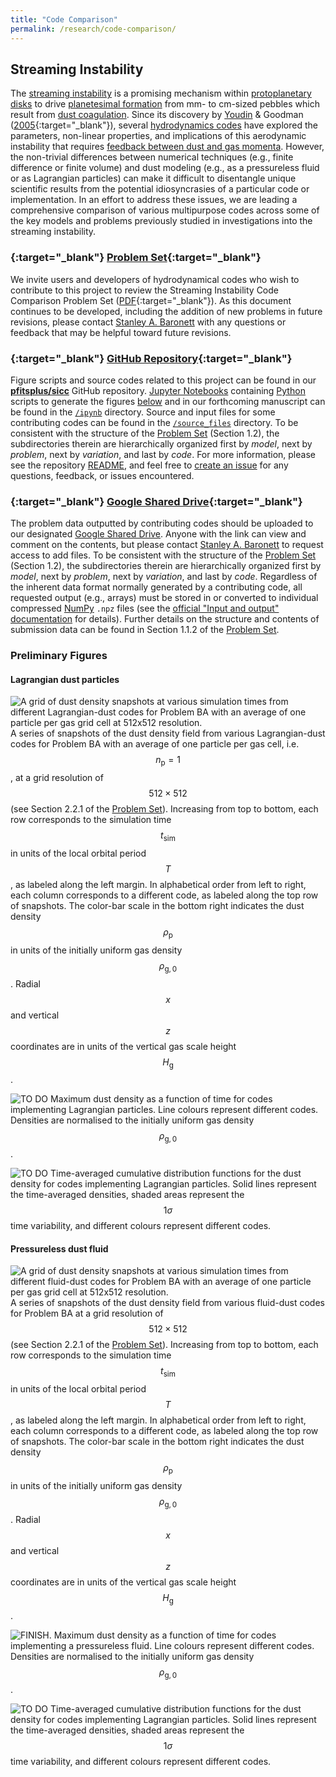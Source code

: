 ```yaml
---
title: "Code Comparison"
permalink: /research/code-comparison/
---
```

## Streaming Instability

The [streaming instability](/research/fluid-dynamics/#streaming-si) is a promising mechanism within [protoplanetary disks](/research/protoplanetary-disks/) to drive [planetesimal formation](/research/planet-formation/#planetesimal-formation) from mm- to cm-sized pebbles which result from [dust coagulation](/research/planet-formation/#dust-coagulation).
Since its discovery by [Youdin](/team/youdin-andrew/) & Goodman ([2005](https://ui.adsabs.harvard.edu/abs/2005ApJ...620..459Y/abstract){:target="_blank"}), several [hydrodynamics codes](/research/#software-development) have explored the parameters, non-linear properties, and implications of this aerodynamic instability that requires [feedback between dust and gas momenta](/research/fluid-dynamics/#dustgas-dynamics).
However, the non-trivial differences between numerical techniques (e.g., finite difference or finite volume) and dust modeling (e.g., as a pressureless fluid or as Lagrangian particles) can make it difficult to disentangle unique scientific results from the potential idiosyncrasies of a particular code or implementation.
In an effort to address these issues, we are leading a comprehensive comparison of various multipurpose codes across some of the key models and problems previously studied in investigations into the streaming instability.


### [<i class='fa-solid fa-file-pdf'></i>](/assets/docs/research/code-comparison/si/sicc_problem_set.pdf){:target="_blank"} [Problem Set](/assets/docs/research/code-comparison/si/sicc_problem_set.pdf){:target="_blank"}

We invite users and developers of hydrodynamical codes who wish to contribute to this project to review the Streaming Instability Code Comparison Problem Set ([PDF](/assets/docs/research/code-comparison/si/sicc_problem_set.pdf){:target="_blank"}).
As this document continues to be developed, including the addition of new problems in future revisions, please contact [Stanley A. Baronett](/team/baronett-stanley/) with any questions or feedback that may be helpful toward future revisions.


### [<i class='fab fa-fw fa-github'></i>](https://github.com/pfitsplus/sicc){:target="_blank"} [GitHub Repository](https://github.com/pfitsplus/sicc){:target="_blank"}

Figure scripts and source codes related to this project can be found in our [__pfitsplus/sicc__](https://github.com/pfitsplus/sicc) GitHub repository.
[Jupyter Notebooks](https://jupyter.org/) containing [Python](https://www.python.org/) scripts to generate the figures [below](#preliminary-figures) and in our forthcoming manuscript can be found in the [`/ipynb`](https://github.com/pfitsplus/sicc/tree/main/ipynb) directory.
Source and input files for some contributing codes can be found in the [`/source_files`](https://github.com/pfitsplus/sicc/tree/main/source_files) directory.
To be consistent with the structure of the [Problem Set](#problem-set) (Section 1.2), the subdirectories therein are hierarchically organized first by *model*, next by *problem*, next by *variation*, and last by *code*.
For more information, please see the repository [README](https://github.com/pfitsplus/sicc/blob/main/README.md), and feel free to [create an issue](https://github.com/pfitsplus/sicc/issues) for any questions, feedback, or issues encountered.


### [<i class='fab fa-fw fa-google-drive'></i>](https://drive.google.com/drive/folders/14GiJq2lyPePPaCrZzzELsCou5rLTza0v?usp=sharing){:target="_blank"}  [Google Shared Drive](https://drive.google.com/drive/folders/14GiJq2lyPePPaCrZzzELsCou5rLTza0v?usp=sharing){:target="_blank"}

The problem data outputted by contributing codes should be uploaded to our designated [Google Shared Drive](https://drive.google.com/drive/u/1/folders/14GiJq2lyPePPaCrZzzELsCou5rLTza0v).
Anyone with the link can view and comment on the contents, but please contact [Stanley A. Baronett](/team/baronett-stanley/) to request access to add files.
To be consistent with the structure of the [Problem Set](#problem-set) (Section 1.2), the subdirectories therein are hierarchically organized first by *model*, next by *problem*, next by *variation*, and last by *code*.
Regardless of the inherent data format normally generated by a contributing code, all requested output (e.g., arrays) must be stored in or converted to individual compressed [NumPy](https://numpy.org/doc/stable/index.html) `.npz` files (see the [official "Input and output" documentation](https://numpy.org/doc/stable/reference/routines.io.html) for details).
Further details on the structure and contents of submission data can be found in Section 1.1.2 of the [Problem Set](#problem-set).


### Preliminary Figures

#### Lagrangian dust particles

![A grid of dust density snapshots at various simulation times from different Lagrangian-dust codes for Problem BA with an average of one particle per gas grid cell at 512x512 resolution.](/assets/images/research/code-comparison/si/BA-np1-512_snapshots.png)
A series of snapshots of the dust density field from various Lagrangian-dust codes for Problem BA with an average of one particle per gas cell, i.e. $$n_\mathrm{p} = 1$$, at a grid resolution of $$512 \times 512$$ (see Section 2.2.1 of the [Problem Set](#problem-set)).
Increasing from top to bottom, each row corresponds to the simulation time $$t_\mathrm{sim}$$ in units of the local orbital period $$T$$, as labeled along the left margin.
In alphabetical order from left to right, each column corresponds to a different code, as labeled along the top row of snapshots.
The color-bar scale in the bottom right indicates the dust density $$\rho_\mathrm{p}$$ in units of the initially uniform gas density $$\rho_\mathrm{g,0}$$.
Radial $$x$$ and vertical $$z$$ coordinates are in units of the vertical gas scale height $$H_\mathrm{g}$$.

![TO DO](/assets/images/research/code-comparison/si/BA-np1-512_time_series.png)
Maximum dust density as a function of time for codes implementing Lagrangian particles.
Line colours represent different codes.
Densities are normalised to the initially uniform gas density $$\rho_\mathrm{g,0}$$.

![TO DO](/assets/images/research/code-comparison/si/BA-np1-512_CDF.png)
Time-averaged cumulative distribution functions for the dust density for codes implementing Lagrangian particles.
Solid lines represent the time-averaged densities, shaded areas represent the $$1\sigma$$ time variability, and different colours represent different codes.


#### Pressureless dust fluid

![A grid of dust density snapshots at various simulation times from different fluid-dust codes for Problem BA with an average of one particle per gas grid cell at 512x512 resolution.](/assets/images/research/code-comparison/si/BA-fluid-512_snapshots.png)
A series of snapshots of the dust density field from various fluid-dust codes for Problem BA at a grid resolution of $$512 \times 512$$ (see Section 2.2.1 of the [Problem Set](#problem-set)).
Increasing from top to bottom, each row corresponds to the simulation time $$t_\mathrm{sim}$$ in units of the local orbital period $$T$$, as labeled along the left margin.
In alphabetical order from left to right, each column corresponds to a different code, as labeled along the top row of snapshots.
The color-bar scale in the bottom right indicates the dust density $$\rho_\mathrm{p}$$ in units of the initially uniform gas density $$\rho_\mathrm{g,0}$$.
Radial $$x$$ and vertical $$z$$ coordinates are in units of the vertical gas scale height $$H_\mathrm{g}$$.

![FINISH.](/assets/images/research/code-comparison/si/BA--512_time_series.png)
Maximum dust density as a function of time for codes implementing a pressureless fluid.
Line colours represent different codes.
Densities are normalised to the initially uniform gas density $$\rho_\mathrm{g,0}$$.

![TO DO](/assets/images/research/code-comparison/si/BA--512_CDF.png)
Time-averaged cumulative distribution functions for the dust density for codes implementing Lagrangian particles.
Solid lines represent the time-averaged densities, shaded areas represent the $$1\sigma$$ time variability, and different colours represent different codes.
